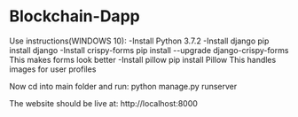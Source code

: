 # Blockchain-Dapp

Use instructions(WINDOWS 10):
-Install Python 3.7.2
-Install django 
	pip install django
-Install crispy-forms
	pip install --upgrade django-crispy-forms
	This makes forms look better 
-Install pillow
	pip install Pillow
	This handles images for user profiles

Now cd into main folder and run:
	python manage.py runserver

The website should be live at:
	http://localhost:8000
